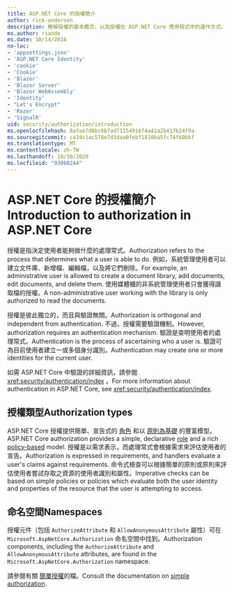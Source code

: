 ```yaml
---
title: ASP.NET Core 的授權簡介
author: rick-anderson
description: 瞭解授權的基本概念，以及授權在 ASP.NET Core 應用程式中的運作方式。
ms.author: riande
ms.date: 10/14/2016
no-loc:
- 'appsettings.json'
- 'ASP.NET Core Identity'
- 'cookie'
- 'Cookie'
- 'Blazor'
- 'Blazor Server'
- 'Blazor WebAssembly'
- 'Identity'
- "Let's Encrypt"
- 'Razor'
- 'SignalR'
uid: security/authorization/introduction
ms.openlocfilehash: 8afee7d8bc6b7ad71154916f4a41a2b417b24f9a
ms.sourcegitcommit: ca34c1ac578e7d3daa0febf1810ba5fc74f60bbf
ms.translationtype: MT
ms.contentlocale: zh-TW
ms.lasthandoff: 10/30/2020
ms.locfileid: "93060244"
---
```

# <a name="introduction-to-authorization-in-aspnet-core"></a><span data-ttu-id="3c267-103">ASP.NET Core 的授權簡介</span><span class="sxs-lookup"><span data-stu-id="3c267-103">Introduction to authorization in ASP.NET Core</span></span>

<a name="security-authorization-introduction"></a>

<span data-ttu-id="3c267-104">授權是指決定使用者能夠做什麼的處理常式。</span><span class="sxs-lookup"><span data-stu-id="3c267-104">Authorization refers to the process that determines what a user is able to do.</span></span> <span data-ttu-id="3c267-105">例如，系統管理使用者可以建立文件庫、新增檔、編輯檔，以及將它們刪除。</span><span class="sxs-lookup"><span data-stu-id="3c267-105">For example, an administrative user is allowed to create a document library, add documents, edit documents, and delete them.</span></span> <span data-ttu-id="3c267-106">使用媒體櫃的非系統管理使用者只會獲得讀取檔的授權。</span><span class="sxs-lookup"><span data-stu-id="3c267-106">A non-administrative user working with the library is only authorized to read the documents.</span></span>

<span data-ttu-id="3c267-107">授權是彼此獨立的，而且與驗證無關。</span><span class="sxs-lookup"><span data-stu-id="3c267-107">Authorization is orthogonal and independent from authentication.</span></span> <span data-ttu-id="3c267-108">不過，授權需要驗證機制。</span><span class="sxs-lookup"><span data-stu-id="3c267-108">However, authorization requires an authentication mechanism.</span></span> <span data-ttu-id="3c267-109">驗證是查明使用者的處理常式。</span><span class="sxs-lookup"><span data-stu-id="3c267-109">Authentication is the process of ascertaining who a user is.</span></span> <span data-ttu-id="3c267-110">驗證可為目前使用者建立一或多個身分識別。</span><span class="sxs-lookup"><span data-stu-id="3c267-110">Authentication may create one or more identities for the current user.</span></span>

<span data-ttu-id="3c267-111">如需 ASP.NET Core 中驗證的詳細資訊，請參閱 <xref:security/authentication/index> 。</span><span class="sxs-lookup"><span data-stu-id="3c267-111">For more information about authentication in ASP.NET Core, see <xref:security/authentication/index>.</span></span>

## <a name="authorization-types"></a><span data-ttu-id="3c267-112">授權類型</span><span class="sxs-lookup"><span data-stu-id="3c267-112">Authorization types</span></span>

<span data-ttu-id="3c267-113">ASP.NET Core 授權提供簡單、宣告式的 [角色](xref:security/authorization/roles) 和以 [原則為基礎](xref:security/authorization/policies) 的豐富模型。</span><span class="sxs-lookup"><span data-stu-id="3c267-113">ASP.NET Core authorization provides a simple, declarative [role](xref:security/authorization/roles) and a rich [policy-based](xref:security/authorization/policies) model.</span></span> <span data-ttu-id="3c267-114">授權是以需求表示，而處理常式會根據需求來評估使用者的宣告。</span><span class="sxs-lookup"><span data-stu-id="3c267-114">Authorization is expressed in requirements, and handlers evaluate a user's claims against requirements.</span></span> <span data-ttu-id="3c267-115">命令式檢查可以根據簡單的原則或原則來評估使用者嘗試存取之資源的使用者識別和屬性。</span><span class="sxs-lookup"><span data-stu-id="3c267-115">Imperative checks can be based on simple policies or policies which evaluate both the user identity and properties of the resource that the user is attempting to access.</span></span>

## <a name="namespaces"></a><span data-ttu-id="3c267-116">命名空間</span><span class="sxs-lookup"><span data-stu-id="3c267-116">Namespaces</span></span>

<span data-ttu-id="3c267-117">授權元件（包括 `AuthorizeAttribute` 和 `AllowAnonymousAttribute` 屬性）可在 `Microsoft.AspNetCore.Authorization` 命名空間中找到。</span><span class="sxs-lookup"><span data-stu-id="3c267-117">Authorization components, including the `AuthorizeAttribute` and `AllowAnonymousAttribute` attributes, are found in the `Microsoft.AspNetCore.Authorization` namespace.</span></span>

<span data-ttu-id="3c267-118">請參閱有關 [簡單授權](xref:security/authorization/simple)的檔。</span><span class="sxs-lookup"><span data-stu-id="3c267-118">Consult the documentation on [simple authorization](xref:security/authorization/simple).</span></span>
